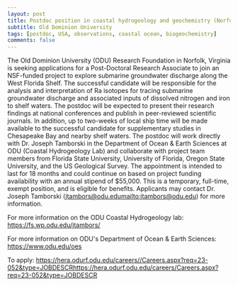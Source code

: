 ```yaml
---
layout: post
title: Postdoc position in coastal hydrogeology and geochemistry (Norfolk, Virginia)
subtitle: Old Dominion University
tags: [postdoc, USA, observations, coastal ocean, biogeochemistry]
comments: false
---
```

The Old Dominion University (ODU) Research Foundation in Norfolk, Virginia is seeking applications for a Post-Doctoral Research Associate to join an NSF-funded project to explore submarine groundwater discharge along the West Florida Shelf. The successful candidate will be responsible for the analysis and interpretation of Ra isotopes for tracing submarine groundwater discharge and associated inputs of dissolved nitrogen and iron to shelf waters. The postdoc will be expected to present their research findings at national conferences and publish in peer-reviewed scientific journals. In addition, up to two-weeks of local ship time will be made available to the successful candidate for supplementary studies in Chesapeake Bay and nearby shelf waters. The postdoc will work directly with Dr. Joseph Tamborski in the Department of Ocean & Earth Sciences at ODU (Coastal Hydrogeology Lab) and collaborate with project team members from Florida State University, University of Florida, Oregon State University, and the US Geological Survey. The appointment is intended to last for 18 months and could continue on based on project funding availability with an annual stipend of $55,000. This is a temporary, full-time, exempt position, and is eligible for benefits. Applicants may contact Dr. Joseph Tamborski (jtambors@odu.edu<mailto:jtambors@odu.edu>) for more information.

For more information on the ODU Coastal Hydrogeology lab: https://fs.wp.odu.edu/jtambors/

For more information on ODU's Department of Ocean & Earth Sciences: https://www.odu.edu/oes

To apply: https://hera.odurf.odu.edu/careers//Careers.aspx?req=23-052&type=JOBDESCR<https://hera.odurf.odu.edu/careers/Careers.aspx?req=23-052&type=JOBDESCR>
